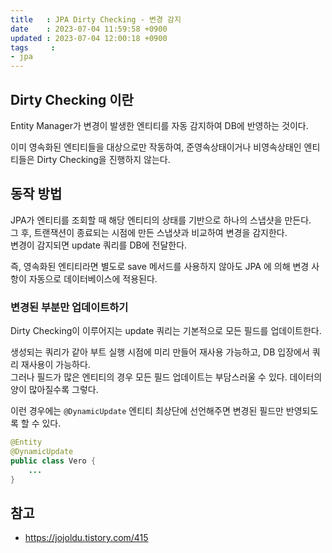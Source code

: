 ```yaml
---
title   : JPA Dirty Checking - 변경 감지
date    : 2023-07-04 11:59:58 +0900
updated : 2023-07-04 12:00:18 +0900
tags     : 
- jpa
---
```


## Dirty Checking 이란

Entity Manager가 변경이 발생한 엔티티를 자동 감지하여 DB에 반영하는 것이다.

이미 영속화된 엔티티들을 대상으로만 작동하여, 준영속상태이거나 비영속상태인 엔티티들은 Dirty Checking을 진행하지 않는다.

## 동작 방법

JPA가 엔티티를 조회할 때 해당 엔티티의 상태를 기반으로 하나의 스냅샷을 만든다.    
그 후, 트랜잭션이 종료되는 시점에 만든 스냅샷과 비교하여 변경을 감지한다.   
변경이 감지되면 update 쿼리를 DB에 전달한다.

즉, 영속화된 엔티티라면 별도로 save 메서드를 사용하지 않아도 JPA 에 의해 변경 사항이 자동으로 데이터베이스에 적용된다.

### 변경된 부분만 업데이트하기

Dirty Checking이 이루어지는 update 쿼리는 기본적으로 모든 필드를 업데이트한다.

생성되는 쿼리가 같아 부트 실행 시점에 미리 만들어 재사용 가능하고, DB 입장에서 쿼리 재사용이 가능하다.    
그러나 필드가 많은 엔티티의 경우 모든 필드 업데이트는 부담스러울 수 있다. 데이터의 양이 많아질수록 그렇다.

이런 경우에는 `@DynamicUpdate` 엔티티 최상단에 선언해주면 변경된 필드만 반영되도록 할 수 있다. 

```java
@Entity
@DynamicUpdate
public class Vero {
	...
}
```

## 참고
- https://jojoldu.tistory.com/415